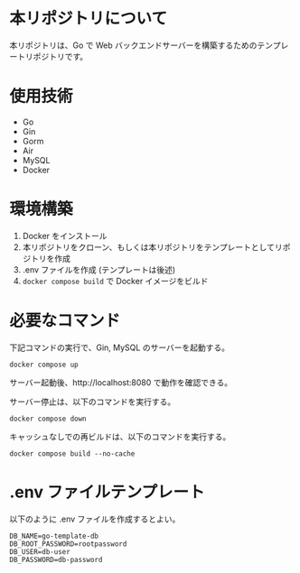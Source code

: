 # 本リポジトリについて

本リポジトリは、Go で Web バックエンドサーバーを構築するためのテンプレートリポジトリです。

# 使用技術

- Go
- Gin
- Gorm
- Air
- MySQL
- Docker

# 環境構築

1. Docker をインストール
1. 本リポジトリをクローン、もしくは本リポジトリをテンプレートとしてリポジトリを作成
1. .env ファイルを作成 (テンプレートは後述)
1. `docker compose build` で Docker イメージをビルド

# 必要なコマンド

下記コマンドの実行で、Gin, MySQL のサーバーを起動する。

```
docker compose up
```

サーバー起動後、http://localhost:8080 で動作を確認できる。

サーバー停止は、以下のコマンドを実行する。

```
docker compose down
```

キャッシュなしでの再ビルドは、以下のコマンドを実行する。

```
docker compose build --no-cache
```

# .env ファイルテンプレート

以下のように .env ファイルを作成するとよい。

```
DB_NAME=go-template-db
DB_ROOT_PASSWORD=rootpassword
DB_USER=db-user
DB_PASSWORD=db-password
```
